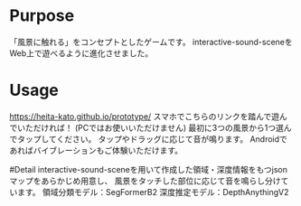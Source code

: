# Purpose
「風景に触れる」をコンセプトとしたゲームです。
interactive-sound-sceneをWeb上で遊べるように進化させました。

# Usage
https://heita-kato.github.io/prototype/
スマホでこちらのリンクを踏んで遊んでいただければ！
(PCではお使いいただけません)
最初に3つの風景から1つ選んでタップしてください。
タップやドラッグに応じて音が鳴ります。
Androidであればバイブレーションもご体験いただけます。

#Detail
interactive-sound-sceneを用いて作成した領域・深度情報をもつjsonマップをあらかじめ用意し、
風景をタッチした部位に応じて音を鳴らし分けています。
領域分類モデル：SegFormerB2
深度推定モデル：DepthAnythingV2
